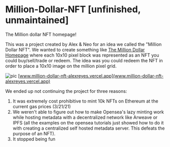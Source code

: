 # Million-Dollar-NFT [unfinished, unmaintained]

The Million dollar NFT homepage! 

This was a project created by Alex & Neo for an idea we called the "Million Dollar NFT". We wanted to create something like [The Million Dollar Homepage](http://www.milliondollarhomepage.com/) where each 10x10 pixel block was represented as an NFT you could buy/sell/trade or redeem. The idea was you could redeem the NFT in order to place a 10x10 image on the million pixel grid. 

![pic](https://i.imgur.com/4vzKXLc.png)
[www.million-dollar-nft-alexreyes.vercel.app](www.million-dollar-nft-alexreyes.vercel.app)

We ended up not continuing the project for three reasons: 
 1) It was extremely cost prohibitive to mint 10k NFTs on Ethereum at the current gas prices (3/21/21)
 2) We weren't able to figure out how to make Opensea's lazy minting work while hosting metadata with a decentralized network like Arweave or IPFS (all the examples on the opensea tutorials just showed how to do it with creating a centralized self hosted metadata server. This defeats the purpose of an NFT). 
 3) It stopped being fun
